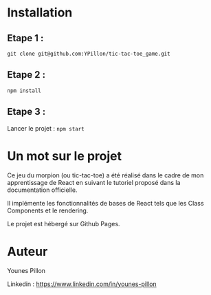 # Installation
## Etape 1 :
`git clone git@github.com:YPillon/tic-tac-toe_game.git`

## Etape 2 :
`npm install`

## Etape 3 :
Lancer le projet : `npm start`

# Un mot sur le projet
Ce jeu du morpion (ou tic-tac-toe) a été réalisé dans le cadre de mon apprentissage de React en suivant le tutoriel proposé dans la documentation officielle. 

Il implémente les fonctionnalités de bases de React tels que les Class Components et le rendering.

Le projet est hébergé sur Github Pages.

# Auteur
Younes Pillon

Linkedin : https://www.linkedin.com/in/younes-pillon